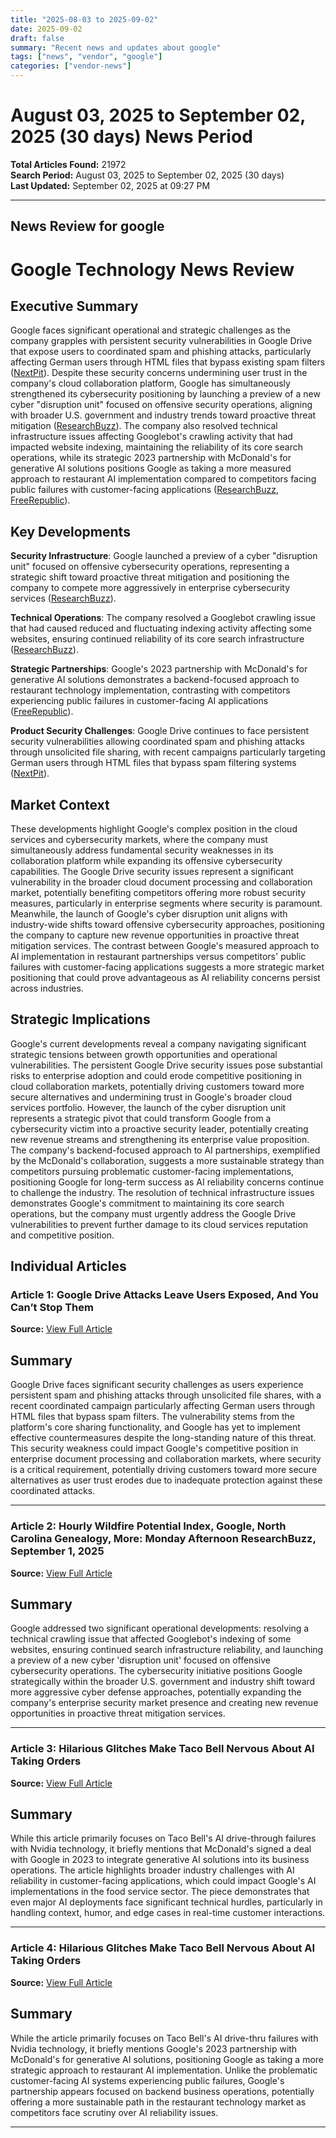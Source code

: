```yaml
---
title: "2025-08-03 to 2025-09-02"
date: 2025-09-02
draft: false
summary: "Recent news and updates about google"
tags: ["news", "vendor", "google"]
categories: ["vendor-news"]
---
```


# August 03, 2025 to September 02, 2025 (30 days) News Period 

**Total Articles Found:** 21972  
**Search Period:** August 03, 2025 to September 02, 2025 (30 days)  
**Last Updated:** September 02, 2025 at 09:27 PM

---

## News Review for google

# Google Technology News Review

## Executive Summary

Google faces significant operational and strategic challenges as the company grapples with persistent security vulnerabilities in Google Drive that expose users to coordinated spam and phishing attacks, particularly affecting German users through HTML files that bypass existing spam filters ([NextPit](https://www.nextpit.com/news/google-drive-warning-cyber-attack-no-fix-block-spam)). Despite these security concerns undermining user trust in the company's cloud collaboration platform, Google has simultaneously strengthened its cybersecurity positioning by launching a preview of a new cyber "disruption unit" focused on offensive security operations, aligning with broader U.S. government and industry trends toward proactive threat mitigation ([ResearchBuzz](https://researchbuzz.me/2025/09/01/hourly-wildfire-potential-index-google-north-carolina-genealogy-more-monday-afternoon-researchbuzz-september-1-2025/)). The company also resolved technical infrastructure issues affecting Googlebot's crawling activity that had impacted website indexing, maintaining the reliability of its core search operations, while its strategic 2023 partnership with McDonald's for generative AI solutions positions Google as taking a more measured approach to restaurant AI implementation compared to competitors facing public failures with customer-facing applications ([ResearchBuzz](https://researchbuzz.me/2025/09/01/hourly-wildfire-potential-index-google-north-carolina-genealogy-more-monday-afternoon-researchbuzz-september-1-2025/), [FreeRepublic](https://freerepublic.com/focus/f-news/4338027/posts)).

## Key Developments

**Security Infrastructure**: Google launched a preview of a cyber "disruption unit" focused on offensive cybersecurity operations, representing a strategic shift toward proactive threat mitigation and positioning the company to compete more aggressively in enterprise cybersecurity services ([ResearchBuzz](https://researchbuzz.me/2025/09/01/hourly-wildfire-potential-index-google-north-carolina-genealogy-more-monday-afternoon-researchbuzz-september-1-2025/)).

**Technical Operations**: The company resolved a Googlebot crawling issue that had caused reduced and fluctuating indexing activity affecting some websites, ensuring continued reliability of its core search infrastructure ([ResearchBuzz](https://researchbuzz.me/2025/09/01/hourly-wildfire-potential-index-google-north-carolina-genealogy-more-monday-afternoon-researchbuzz-september-1-2025/)).

**Strategic Partnerships**: Google's 2023 partnership with McDonald's for generative AI solutions demonstrates a backend-focused approach to restaurant technology implementation, contrasting with competitors experiencing public failures in customer-facing AI applications ([FreeRepublic](https://freerepublic.com/focus/f-news/4338027/posts)).

**Product Security Challenges**: Google Drive continues to face persistent security vulnerabilities allowing coordinated spam and phishing attacks through unsolicited file sharing, with recent campaigns particularly targeting German users through HTML files that bypass spam filtering systems ([NextPit](https://www.nextpit.com/news/google-drive-warning-cyber-attack-no-fix-block-spam)).

## Market Context

These developments highlight Google's complex position in the cloud services and cybersecurity markets, where the company must simultaneously address fundamental security weaknesses in its collaboration platform while expanding its offensive cybersecurity capabilities. The Google Drive security issues represent a significant vulnerability in the broader cloud document processing and collaboration market, potentially benefiting competitors offering more robust security measures, particularly in enterprise segments where security is paramount. Meanwhile, the launch of Google's cyber disruption unit aligns with industry-wide shifts toward offensive cybersecurity approaches, positioning the company to capture new revenue opportunities in proactive threat mitigation services. The contrast between Google's measured approach to AI implementation in restaurant partnerships versus competitors' public failures with customer-facing applications suggests a more strategic market positioning that could prove advantageous as AI reliability concerns persist across industries.

## Strategic Implications

Google's current developments reveal a company navigating significant strategic tensions between growth opportunities and operational vulnerabilities. The persistent Google Drive security issues pose substantial risks to enterprise adoption and could erode competitive positioning in cloud collaboration markets, potentially driving customers toward more secure alternatives and undermining trust in Google's broader cloud services portfolio. However, the launch of the cyber disruption unit represents a strategic pivot that could transform Google from a cybersecurity victim into a proactive security leader, potentially creating new revenue streams and strengthening its enterprise value proposition. The company's backend-focused approach to AI partnerships, exemplified by the McDonald's collaboration, suggests a more sustainable strategy than competitors pursuing problematic customer-facing implementations, positioning Google for long-term success as AI reliability concerns continue to challenge the industry. The resolution of technical infrastructure issues demonstrates Google's commitment to maintaining its core search operations, but the company must urgently address the Google Drive vulnerabilities to prevent further damage to its cloud services reputation and competitive position.

## Individual Articles

### Article 1: Google Drive Attacks Leave Users Exposed, And You Can’t Stop Them

**Source:** [View Full Article](https://www.nextpit.com/news/google-drive-warning-cyber-attack-no-fix-block-spam)

## Summary

Google Drive faces significant security challenges as users experience persistent spam and phishing attacks through unsolicited file shares, with a recent coordinated campaign particularly affecting German users through HTML files that bypass spam filters. The vulnerability stems from the platform's core sharing functionality, and Google has yet to implement effective countermeasures despite the long-standing nature of this threat. This security weakness could impact Google's competitive position in enterprise document processing and collaboration markets, where security is a critical requirement, potentially driving customers toward more secure alternatives as user trust erodes due to inadequate protection against these coordinated attacks.



---

### Article 2: Hourly Wildfire Potential Index, Google, North Carolina Genealogy, More: Monday Afternoon ResearchBuzz, September 1, 2025

**Source:** [View Full Article](https://researchbuzz.me/2025/09/01/hourly-wildfire-potential-index-google-north-carolina-genealogy-more-monday-afternoon-researchbuzz-september-1-2025/)

## Summary

Google addressed two significant operational developments: resolving a technical crawling issue that affected Googlebot's indexing of some websites, ensuring continued search infrastructure reliability, and launching a preview of a new cyber 'disruption unit' focused on offensive cybersecurity operations. The cybersecurity initiative positions Google strategically within the broader U.S. government and industry shift toward more aggressive cyber defense approaches, potentially expanding the company's enterprise security market presence and creating new revenue opportunities in proactive threat mitigation services.



---

### Article 3: Hilarious Glitches Make Taco Bell Nervous About AI Taking Orders

**Source:** [View Full Article](https://freerepublic.com/focus/f-chat/4338027/posts)

## Summary

While this article primarily focuses on Taco Bell's AI drive-through failures with Nvidia technology, it briefly mentions that McDonald's signed a deal with Google in 2023 to integrate generative AI solutions into its business operations. The article highlights broader industry challenges with AI reliability in customer-facing applications, which could impact Google's AI implementations in the food service sector. The piece demonstrates that even major AI deployments face significant technical hurdles, particularly in handling context, humor, and edge cases in real-time customer interactions.



---

### Article 4: Hilarious Glitches Make Taco Bell Nervous About AI Taking Orders

**Source:** [View Full Article](https://freerepublic.com/focus/f-news/4338027/posts)

## Summary

While the article primarily focuses on Taco Bell's AI drive-thru failures with Nvidia technology, it briefly mentions Google's 2023 partnership with McDonald's for generative AI solutions, positioning Google as taking a more strategic approach to restaurant AI implementation. Unlike the problematic customer-facing AI systems experiencing public failures, Google's partnership appears focused on backend business operations, potentially offering a more sustainable path in the restaurant technology market as competitors face scrutiny over AI reliability issues.





---

